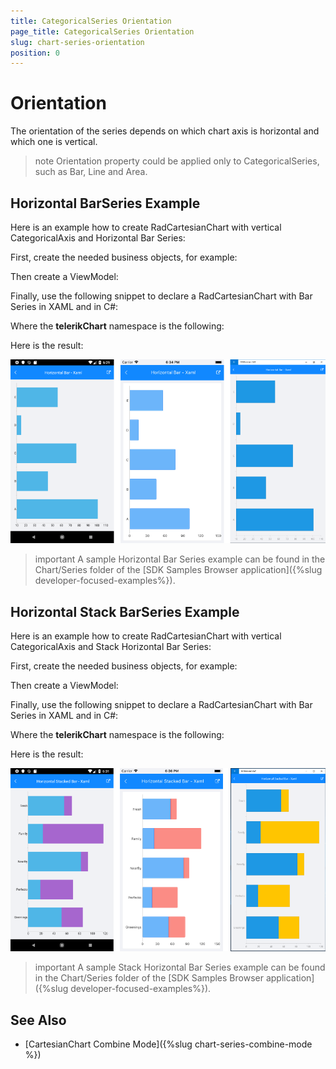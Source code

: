 ```yaml
---
title: CategoricalSeries Orientation
page_title: CategoricalSeries Orientation
slug: chart-series-orientation
position: 0
---
```


# Orientation

The orientation of the series depends on which chart axis is horizontal and which one is vertical. 

>note Orientation property could be applied only to CategoricalSeries, such as Bar, Line and Area.

## Horizontal BarSeries Example

Here is an example how to create RadCartesianChart with vertical CategoricalAxis and Horizontal Bar Series:

First, create the needed business objects, for example:

<snippet id='categorical-data-model'/>

Then create a ViewModel:

<snippet id='chart-series-view-model-2'/>

Finally, use the following snippet to declare a RadCartesianChart with Bar Series in XAML and in C#:

<snippet id='chart-series-barhorizontal-xaml'/>
<snippet id='chart-series-barhorizontal-csharp'/>

Where the **telerikChart** namespace is the following:

<snippet id='xmlns-telerikchart'/>
<snippet id='ns-telerikchart'/>

Here is the result:

![Horizontal BarSeries](images/chart-series-features-horizontal-series.png)

>important A sample Horizontal Bar Series example can be found in the Chart/Series folder of the [SDK Samples Browser application]({%slug developer-focused-examples%}).

## Horizontal Stack BarSeries Example

Here is an example how to create RadCartesianChart with vertical CategoricalAxis and Stack Horizontal Bar Series:

First, create the needed business objects, for example:

<snippet id='categorical-data-model'/>

Then create a ViewModel:

<snippet id='chart-series-view-model-3'/>

Finally, use the following snippet to declare a RadCartesianChart with Bar Series in XAML and in C#:

<snippet id='chart-series-stackbarhorizontal-xaml'/>
<snippet id='chart-series-stackbarhorizontal-csharp'/>

Where the **telerikChart** namespace is the following:

<snippet id='xmlns-telerikchart'/>
<snippet id='ns-telerikchart'/>

Here is the result:

![Horizontal BarSeries](images/chart-series-features-horizontal-stack-series.png)

>important A sample Stack Horizontal Bar Series example can be found in the Chart/Series folder of the [SDK Samples Browser application]({%slug developer-focused-examples%}).

## See Also

- [CartesianChart Combine Mode]({%slug chart-series-combine-mode %})
